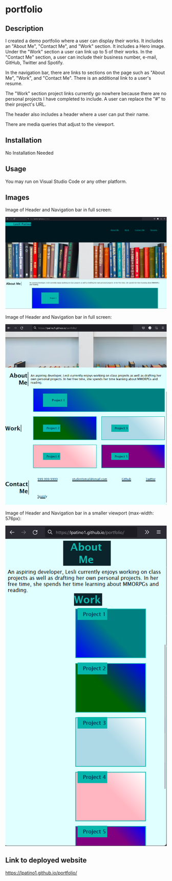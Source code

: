 # portfolio

## Description

I created a demo portfolio where a user can display their works. It includes an "About Me", "Contact Me", and "Work" section. It includes a Hero image. Under the "Work" section a user can link up to 5 of their works. In the "Contact Me" section, a user can include their business number, e-mail, GitHub, Twitter and Spotify.

In the navigation bar, there are links to sections on the page such as "About Me", "Work", and "Contact Me". There is an additional link to a user's resume.

The "Work" section project links currently go nowhere because there are no personal projects I have completed to include. A user can replace the "#" to their project's URL.

The header also includes a header where a user can put their name.

There are media queries that adjust to the viewport.

## Installation

No Installation Needed

## Usage

You may run on Visual Studio Code or any other platform.

## Images

Image of Header and Navigation bar in full screen:

![Image of Website](./Images/Portfolio-screenshot.png)

Image of Header and Navigation bar in full screen:

![Image of Website](./Images/portfolio-screenshot2.png)

Image of Header and Navigation bar in a smaller viewport (max-width: 576px):

![Image of Website](./Images/Portfolio-screenshot3.png)

## Link to deployed website

https://lpatino1.github.io/portfolio/

